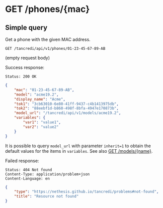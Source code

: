 # GET /phones/{mac}

## Simple query

Get a phone with the given MAC address.

    GET /tancredi/api/v1/phones/01-23-45-67-89-AB

(empty request body)

Success response:

    Status: 200 OK

```json
{
    "mac": "01-23-45-67-89-AB",
    "model": "acme19.2",
    "display_name": "Acme",
    "tok1": "3cb63010-6e80-41ff-9437-c4b1413975db",
    "tok2": "88eebf1d-b860-498f-8bfa-4947e170873b",
    "model_url": "/tancredi/api/v1/models/acme19.2",
    "variables": {
        "var1": "value1",
        "var2": "value2"
    }
}
```

It is possible to query `model_url` with parameter `inherit=1` to obtain the
default values for the items in `variables`. See also [GET
/models/{name}](modelsNameGet).

Failed response:

    Status: 404 Not found
    Content-Type: application/problem+json
    Content-Language: en

```json
{
    "type": "https://nethesis.github.io/tancredi/problems#not-found",
    "title": "Resource not found"
}
```